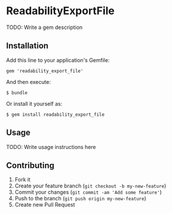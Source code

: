 # ReadabilityExportFile

TODO: Write a gem description

## Installation

Add this line to your application's Gemfile:

    gem 'readability_export_file'

And then execute:

    $ bundle

Or install it yourself as:

    $ gem install readability_export_file

## Usage

TODO: Write usage instructions here

## Contributing

1. Fork it
2. Create your feature branch (`git checkout -b my-new-feature`)
3. Commit your changes (`git commit -am 'Add some feature'`)
4. Push to the branch (`git push origin my-new-feature`)
5. Create new Pull Request
